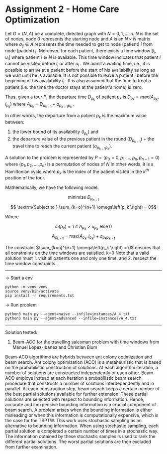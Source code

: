 
# Assignment 2 - Home Care Optimization

Let $G = (N, A)$ be a complete, directed graph with $N = {0,1,...,n}$. $N$ is the set of nodes, node 0 represents the starting node and $A$ is an $N × N$ matrix where $a_{i j} ∈ A$ represents the time needed to get to node (patient) $i$ from node (patient) $j$. Moreover, for each patient, there exists a time window $[l_i ,u_i ]$ where patient $i ∈ N$ is available. This time window indicates that patient $i$ cannot be visited before $l_i$ or after $u_i$ . We admit a waiting time, i.e., it is possible to arrive at a patient before the start of his availability as long as we wait until he is available. It is not possible to leave a patient $i$ before the beginning of his availability $l_i$ . It is also assumed that the time to treat a patient (i.e. the time the doctor stays at the patient's home) is zero.


Thus, given a tour $P$, the departure time $D_{p_k}$ of patient $p_k$ is $D_{p_k} = max(A_{p_k} ,l_{p_k})$ where $A_{p_k} = D_{p_{k-1}} + a_{p_{k-1}p_k}$ . 

In other words, the departure from a patient $p_k$ is the maximum value between: 
1. the lower bound of its availability $(l_{p_k} )$ and
2. the departure value of the previous patient in the round $(D_{p_{k-1}})$ + the travel time to reach the current patient $(a_{p_{k-1}p_k} )$. 

A solution to the problem is represented by $P = (p_0 = 0, p_1,...,p_n,p_{n+1} = 0)$ where $(p_1,p_2,...,p_n)$ is a permutation of nodes of $N$ In other words, it is a Hamiltonian cycle where $p_k$ is the index of the patient visited in the $k^{th}$ position of the tour. 

Mathematically, we have the following model:

$$ \textrm{minimize } D_{p_{n+1}} $$
$$ \textrm{Subject to } \sum_{k=o}^{n+1} \omega\left(p_k \right) = 0$$

Where 

$$  \omega \left(p_k \right) = 1  \textrm{ if } A_{p_k} > u_{p_k} \textrm{ else } 0$$
$$A_{p_{k+1}} = \textrm{max}(A_{p_{k}}, l_{p_k}) + a_{p_{k}p_{k+1}}$$

The constraint $\sum_{k=o}^{n+1} \omega\left(p_k \right) = 0$ ensures that all constraints on the time windows are satisfied.
k=0
Note that a valid solution must 1. visit all patients one and only one time, and 2. respect the
time window constraints.

---
→ Start a env
```
python -m venv venv
source venv/bin/activate
pip install -r requirements.txt
```
→ Run problem
```
python3 main.py --agent=naive --infile=instances/A_4.txt
python3 main.py --agent=advanced --infile=instances/A_4.txt
```
---
Solution tested:
1. Beam-ACO for the travelling salesman problem with time windows from Manuel Lopez-Ibanez and Christian Blum

Beam-ACO algorithms are hybrids between ant colony optimization and
beam search. Ant colony optimization (ACO) is a metaheuristic that is based on the probabilistic construction of solutions. At each algorithm iteration, a number of solutions are constructed independently of each other. Beam-ACO employs instead at each iteration a probabilistic beam search procedure that constructs a number of solutions interdependently and in parallel. At each construction step, beam search keeps a certain number of the best partial solutions available for further extension. These partial solutions are selected with respect to bounding information. Hence, accurate and inexpensive bounding information is a crucial component of beam search. A problem arises when the bounding information is either misleading or when this information is computationally expensive, which is the case for the TSPTW. This work uses stochastic sampling as an alternative to bounding information. When using stochastic sampling, each partial solution is completed a certain number of times in a stochastic way. The information obtained by these stochastic samples is used to rank the different partial solutions. The worst partial solutions are then excluded from further examination. 